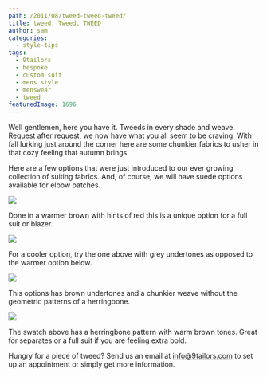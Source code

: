 ```yaml
---
path: /2011/08/tweed-tweed-tweed/
title: tweed, Tweed, TWEED
author: sam
categories: 
  - style-tips
tags: 
  - 9tailors
  - bespoke
  - custom suit
  - mens style
  - menswear
  - tweed
featuredImage: 1696
---
```

Well gentlemen, here you have it. Tweeds in every shade and weave. Request after request, we now have what you all seem to be craving. With fall lurking just around the corner here are some chunkier fabrics to usher in that cozy feeling that autumn brings.

Here are a few options that were just introduced to our ever growing collection of suiting fabrics. And, of course, we will have suede options available for elbow patches.

[![](http://4.bp.blogspot.com/-5CDBgF8ybDQ/TlumIwZ3VPI/AAAAAAAAAvc/GySMRpgbcBw/s400/tweed_14.jpg)](http://4.bp.blogspot.com/-5CDBgF8ybDQ/TlumIwZ3VPI/AAAAAAAAAvc/GySMRpgbcBw/s1600/tweed_14.jpg)

Done in a warmer brown with hints of red this is a unique option for a full suit or blazer.

[![](http://4.bp.blogspot.com/-PXn6b3T6T-k/TlumIqVo6rI/AAAAAAAAAvU/_sLEYbRKv04/s400/tweed_10.jpg)](http://4.bp.blogspot.com/-PXn6b3T6T-k/TlumIqVo6rI/AAAAAAAAAvU/_sLEYbRKv04/s1600/tweed_10.jpg)

For a cooler option, try the one above with grey undertones as opposed to the warmer option below.

[![](http://1.bp.blogspot.com/-DGOCVXQWpSg/TlumIu8NUiI/AAAAAAAAAvM/4915-brjZBY/s400/tweed_4.jpg)](http://1.bp.blogspot.com/-DGOCVXQWpSg/TlumIu8NUiI/AAAAAAAAAvM/4915-brjZBY/s1600/tweed_4.jpg)

This options has brown undertones and a chunkier weave without the geometric patterns of a herringbone.

![](http://3.bp.blogspot.com/-RaGHTSMvios/Tlafh-w_sTI/AAAAAAAAAuU/Bz0Q8qTw40Q/s400/tweed_1.jpg)

The swatch above has a herringbone pattern with warm brown tones. Great for separates or a full suit if you are feeling extra bold.

Hungry for a piece of tweed? Send us an email at info@9tailors.com to set up an appointment or simply get more information.